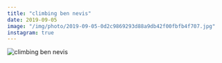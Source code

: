 ```yaml
---
title: "climbing ben nevis"
date: 2019-09-05
image: "/img/photo/2019-09-05-0d2c9869293d88a9db42f00fbfb4f707.jpg"
instagram: true
---
```


![climbing ben nevis](/img/photo/2019-09-05-0d2c9869293d88a9db42f00fbfb4f707.jpg)
